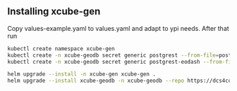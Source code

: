 ## Installing xcube-gen

Copy values-example.yaml to values.yaml and adapt to ypi needs. 
After that run

```bash
kubectl create namespace xcube-gen
kubectl create -n xcube-geodb secret generic postgrest --from-file=postgrest-prod.conf
kubectl create -n xcube-geodb secret generic postgrest-eodash --from-file=postgrest-eodash.conf=postgrest-prod.conf

helm upgrade --install -n xcube-gen xcube-gen .
helm upgrade --install xcube-geodb -n xcube-geodb --repo https://dcs4cop.github.io/xcube-k8s  xcube-geodb  -f values.yaml -f values-stage.yaml --version 0.1.2
```

